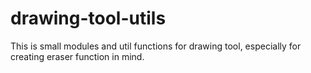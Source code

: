 # drawing-tool-utils

This is small modules and util functions for drawing tool, especially for creating eraser function in mind.
